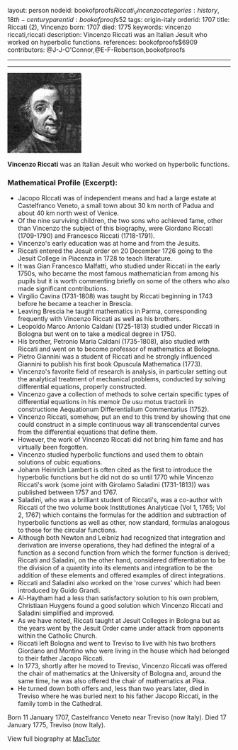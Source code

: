 layout: person
nodeid: bookofproofs$Riccati_Vincenzo
categories: history,18th-century
parentid: bookofproofs$52
tags: origin-italy
orderid: 1707
title: Riccati (2), Vincenzo
born: 1707
died: 1775
keywords: vincenzo riccati,riccati
description: Vincenzo Riccati was an Italian Jesuit who worked on hyperbolic functions.
references: bookofproofs$6909
contributors: @J-J-O'Connor,@E-F-Robertson,bookofproofs

---



---

![Riccati_Vincenzo.jpg](https://github.com/bookofproofs/bookofproofs.github.io/blob/main/_sources/_assets/images/portraits/Riccati_Vincenzo.jpg?raw=true)

**Vincenzo Riccati** was an Italian Jesuit who worked on hyperbolic functions.

### Mathematical Profile (Excerpt):
* Jacopo Riccati was of independent means and had a large estate at Castelfranco Veneto, a small town about 30 km north of Padua and about 40 km north west of Venice.
* Of the nine surviving children, the two sons who achieved fame, other than Vincenzo the subject of this biography, were Giordano Riccati (1709-1790) and Francesco Riccati (1718-1791).
* Vincenzo's early education was at home and from the Jesuits.
* Riccati entered the Jesuit order on 20 December 1726 going to the Jesuit College in Piacenza in 1728 to teach literature.
* It was Gian Francesco Malfatti, who studied under Riccati in the early 1750s, who became the most famous mathematician from among his pupils but it is worth commenting briefly on some of the others who also made significant contributions.
* Virgilio Cavina (1731-1808) was taught by Riccati beginning in 1743 before he became a teacher in Brescia.
* Leaving Brescia he taught mathematics in Parma, corresponding frequently with Vincenzo Riccati as well as his brothers.
* Leopoldo Marco Antonio Caldani (1725-1813) studied under Riccati in Bologna but went on to take a medical degree in 1750.
* His brother, Petronio Maria Caldani (1735-1808), also studied with Riccati and went on to become professor of mathematics at Bologna.
* Pietro Giannini was a student of Riccati and he strongly influenced Giannini to publish his first book Opuscula Mathematica (1773).
* Vincenzo's favorite field of research is analysis, in particular setting out the analytical treatment of mechanical problems, conducted by solving differential equations, properly constructed.
* Vincenzo gave a collection of methods to solve certain specific types of differential equations in his memoir De usu motus tractorii in constructione Aequationum Differentialium Commentarius (1752).
* Vincenzo Riccati, somehow, put an end to this trend by showing that one could construct in a simple continuous way all transcendental curves from the differential equations that define them.
* However, the work of Vincenzo Riccati did not bring him fame and has virtually been forgotten.
* Vincenzo studied hyperbolic functions and used them to obtain solutions of cubic equations.
* Johann Heinrich Lambert is often cited as the first to introduce the hyperbolic functions but he did not do so until 1770 while Vincenzo Riccati's work (some joint with Girolamo Saladini (1731-1813)) was published between 1757 and 1767.
* Saladini, who was a brilliant student of Riccati's, was a co-author with Riccati of the two volume book Institutiones Analyticae (Vol 1, 1765; Vol 2, 1767) which contains the formulas for the addition and subtraction of hyperbolic functions as well as other, now standard, formulas analogous to those for the circular functions.
* Although both Newton and Leibniz had recognized that integration and derivation are inverse operations, they had defined the integral of a function as a second function from which the former function is derived; Riccati and Saladini, on the other hand, considered differentiation to be the division of a quantity into its elements and integration to be the addition of these elements and offered examples of direct integrations.
* Riccati and Saladini also worked on the 'rose curves' which had been introduced by Guido Grandi.
* Al-Haytham had a less than satisfactory solution to his own problem, Christiaan Huygens found a good solution which Vincenzo Riccati and Saladini simplified and improved.
* As we have noted, Riccati taught at Jesuit Colleges in Bologna but as the years went by the Jesuit Order came under attack from opponents within the Catholic Church.
* Riccati left Bologna and went to Treviso to live with his two brothers Giordano and Montino who were living in the house which had belonged to their father Jacopo Riccati.
* In 1773, shortly after he moved to Treviso, Vincenzo Riccati was offered the chair of mathematics at the University of Bologna and, around the same time, he was also offered the chair of mathematics at Pisa.
* He turned down both offers and, less than two years later, died in Treviso where he was buried next to his father Jacopo Riccati, in the family tomb in the Cathedral.

Born 11 January 1707, Castelfranco Veneto near Treviso (now Italy). Died 17 January 1775, Treviso (now Italy).

View full biography at [MacTutor](https://mathshistory.st-andrews.ac.uk/Biographies/Riccati_Vincenzo/)
